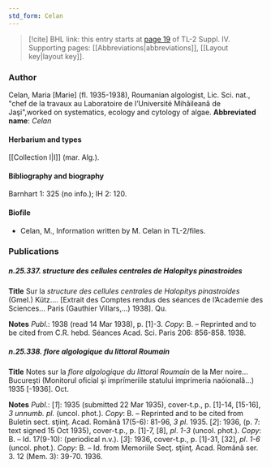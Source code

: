 ```yaml
---
std_form: Celan
---
```


> [!cite] BHL link: this entry starts at [page 19](https://www.biodiversitylibrary.org/page/33265696) of TL-2 Suppl. IV.
> Supporting pages: [[Abbreviations|abbreviations]], [[Layout key|layout key]].

### Author

Celan, Maria \[Marie\] (fl. 1935-1938), Roumanian algologist, Lic. Sci. nat., "chef de la travaux au Laboratoire de l’Université Mihǎileanǎ de Jaşi",worked on systematics, ecology and cytology of algae. 
**Abbreviated name**: *Celan*

#### Herbarium and types

[[Collection I|I]] (mar. Alg.).

#### Bibliography and biography

Barnhart 1: 325 (no info.); IH 2: 120.

#### Biofile

- Celan, M., Information written by M. Celan in TL-2/files.

### Publications

##### n.25.337. structure des cellules centrales de Halopitys pinastroides

**Title**
Sur la *structure des cellules centrales de Halopitys pinastroides* (Gmel.) Kütz.... \[Extrait des Comptes rendus des séances de l’Academie des Sciences... Paris (Gauthier Villars,...) 1938\]. Qu.

**Notes**
*Publ*.: 1938 (read 14 Mar 1938), p. \[1\]-3. *Copy*: B. – Reprinted and to be cited from C.R. hebd. Séances Acad. Sci. Paris 206: 856-858. 1938.

##### n.25.338. flore algologique du littoral Roumain

**Title**
Notes sur la *flore algologique du littoral Roumain* de la Mer noire... Bucureşti (Monitorul oficial şi imprímeriile statului imprimeria naóională...) 1935 \[-1936\]. Oct.

**Notes**
*Publ*.: \[*1*\]: 1935 (submitted 22 Mar 1935), cover-t.p., p. \[1\]-14, \[15-16\], *3 unnumb. pl.* (uncol. phot.). *Copy*: B. – Reprinted and to be cited from Buletin sect. sţiinţ. Acad. Română 17(5-6): 81-96, *3 pl*. 1935.
\[*2*\]: 1936, (p. 7: text signed 15 Oct 1935), cover-t.p., p. \[1\]-7, \[8\], *pl*. *1-3* (uncol. phot.). *Copy*: B. – Id. 17(9-10): (periodical n.v.).
\[*3*\]: 1936, cover-t.p., p. \[1\]-31, \[32\], *pl*. *1-6* (uncol. phot.). *Copy*: B. – Id. from Memoriile Secţ. sţiinţ. Acad. Română ser. 3. 12 (Mem. 3): 39-70. 1936.

